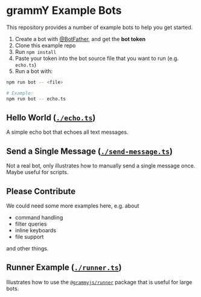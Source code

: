 # grammY Example Bots

This repository provides a number of example bots to help you get started.

1. Create a bot with [@BotFather](https://t.me/BotFather), and get the **bot token**
2. Clone this example repo
3. Run `npm install`
4. Paste your token into the bot source file that you want to run (e.g. `echo.ts`)
5. Run a bot with:

```bash
npm run bot -- <file>

# Example:
npm run bot -- echo.ts
```

## Hello World ([`./echo.ts`](./echo.ts))

A simple echo bot that echoes all text messages.

## Send a Single Message ([`./send-message.ts`](./send-message.ts))

Not a real bot, only illustrates how to manually send a single message once. Maybe useful for scripts.

## Please Contribute

We could need some more examples here, e.g. about

-   command handling
-   filter queries
-   inline keyboards
-   file support

and other things.

## Runner Example ([`./runner.ts`](./runner.ts))

Illustrates how to use the [`@grammyjs/runner`](https://github.com/grammyjs/runner) package that is useful for large bots.
